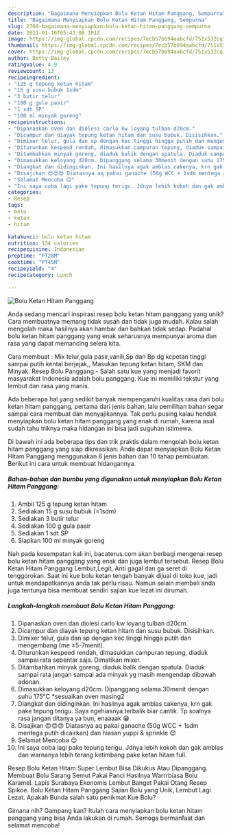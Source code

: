 ```yaml
---
description: "Bagaimana Menyiapkan Bolu Ketan Hitam Panggang, Sempurna"
title: "Bagaimana Menyiapkan Bolu Ketan Hitam Panggang, Sempurna"
slug: 2760-bagaimana-menyiapkan-bolu-ketan-hitam-panggang-sempurna
date: 2021-01-16T05:43:08.101Z
image: https://img-global.cpcdn.com/recipes/7ecb57b694aabcfd/751x532cq70/bolu-ketan-hitam-panggang-foto-resep-utama.jpg
thumbnail: https://img-global.cpcdn.com/recipes/7ecb57b694aabcfd/751x532cq70/bolu-ketan-hitam-panggang-foto-resep-utama.jpg
cover: https://img-global.cpcdn.com/recipes/7ecb57b694aabcfd/751x532cq70/bolu-ketan-hitam-panggang-foto-resep-utama.jpg
author: Betty Bailey
ratingvalue: 4.9
reviewcount: 13
recipeingredient:
- "125 g tepung ketan hitam"
- "15 g susu bubuk 1sdm"
- "3 butir telur"
- "100 g gula pasir"
- "1 sdt SP"
- "100 ml minyak goreng"
recipeinstructions:
- "Dipanaskan oven dan diolesi carlo kw loyang tulban d20cm."
- "Dicampur dan diayak tepung ketan hitam dan susu bubuk. Disisihkan."
- "Dimixer telur, gula dan sp dengan kec.tinggi hingga putih dan mengembang (me ±5-7menit)."
- "Diturunkan kespeed rendah, dimasukkan campuran tepung, diaduk sampai rata sebentar saja. Dimatikan mixer."
- "Ditambahkan minyak goreng, diaduk balik dengan spatula. Diaduk sampai rata jangan sampai ada minyak yg masih mengendap dibawah adonan."
- "Dimasukkan keloyang d20cm. Dipanggang selama 30menit dengan suhu 175°C *sesuaikan oven masing2"
- "Diangkat dan didinginkan. Ini hasilnya agak amblas cakenya, krn gak pake tepung terigu. Saya ngehiasnya terbalik biar cantik. Tp soalnya rasa jangan ditanya ya bun, enaaaak 😁"
- "Disajikan 😍😍😍 Diatasnya aq pakai ganache (50g WCC + 1sdm mentega putih dicairkan) dan hiasan yuppi &amp; sprinkle 😊"
- "Selamat Mencoba 😊"
- "Ini saya coba lagi pake tepung terigu. Jdnya lebih kokoh dan gak amblas dan warnanya lebih terang ketimbang pake ketan hitam full."
categories:
- Resep
tags:
- bolu
- ketan
- hitam

katakunci: bolu ketan hitam 
nutrition: 134 calories
recipecuisine: Indonesian
preptime: "PT28M"
cooktime: "PT45M"
recipeyield: "4"
recipecategory: Lunch

---
```



![Bolu Ketan Hitam Panggang](https://img-global.cpcdn.com/recipes/7ecb57b694aabcfd/751x532cq70/bolu-ketan-hitam-panggang-foto-resep-utama.jpg)

Anda sedang mencari inspirasi resep bolu ketan hitam panggang yang unik? Cara membuatnya memang tidak susah dan tidak juga mudah. Kalau salah mengolah maka hasilnya akan hambar dan bahkan tidak sedap. Padahal bolu ketan hitam panggang yang enak seharusnya mempunyai aroma dan rasa yang dapat memancing selera kita.

Cara membuat : Mix telur,gula pasir,vanili,Sp dan Bp dg kcpetan tinggi sampai putih kental berjejak,, Masukan tepung ketan hitam, SKM dan Minyak. Resep Bolu Panggang - Salah satu kue yang menjadi favorit masyarakat Indonesia adalah bolu panggang. Kue ini memiliki tekstur yang lembut dan rasa yang manis.

Ada beberapa hal yang sedikit banyak mempengaruhi kualitas rasa dari bolu ketan hitam panggang, pertama dari jenis bahan, lalu pemilihan bahan segar sampai cara membuat dan menyajikannya. Tak perlu pusing kalau hendak menyiapkan bolu ketan hitam panggang yang enak di rumah, karena asal sudah tahu triknya maka hidangan ini bisa jadi suguhan istimewa.


Di bawah ini ada beberapa tips dan trik praktis dalam mengolah bolu ketan hitam panggang yang siap dikreasikan. Anda dapat menyiapkan Bolu Ketan Hitam Panggang menggunakan 6 jenis bahan dan 10 tahap pembuatan. Berikut ini cara untuk membuat hidangannya.

<!--inarticleads1-->

##### Bahan-bahan dan bumbu yang digunakan untuk menyiapkan Bolu Ketan Hitam Panggang:

1. Ambil 125 g tepung ketan hitam
1. Sediakan 15 g susu bubuk (=1sdm)
1. Sediakan 3 butir telur
1. Sediakan 100 g gula pasir
1. Sediakan 1 sdt SP
1. Siapkan 100 ml minyak goreng


Nah pada kesempatan kali ini, bacaterus.com akan berbagi mengenai resep bolu ketan hitam panggang yang enak dan juga lembut tersebut. Resep Bolu Ketan Hitam Panggang Lembut,Legit, Anti gagal dan ga seret di tenggorokan. Saat ini kue bolu ketan tengah banyak dijual di toko kue, jadi untuk mendapatkannya anda tak perlu risau. Namun selain membeli anda juga tentunya bisa membuat sendiri sajian kue lezat ini dirumah. 

<!--inarticleads2-->

##### Langkah-langkah membuat Bolu Ketan Hitam Panggang:

1. Dipanaskan oven dan diolesi carlo kw loyang tulban d20cm.
1. Dicampur dan diayak tepung ketan hitam dan susu bubuk. Disisihkan.
1. Dimixer telur, gula dan sp dengan kec.tinggi hingga putih dan mengembang (me ±5-7menit).
1. Diturunkan kespeed rendah, dimasukkan campuran tepung, diaduk sampai rata sebentar saja. Dimatikan mixer.
1. Ditambahkan minyak goreng, diaduk balik dengan spatula. Diaduk sampai rata jangan sampai ada minyak yg masih mengendap dibawah adonan.
1. Dimasukkan keloyang d20cm. Dipanggang selama 30menit dengan suhu 175°C *sesuaikan oven masing2
1. Diangkat dan didinginkan. Ini hasilnya agak amblas cakenya, krn gak pake tepung terigu. Saya ngehiasnya terbalik biar cantik. Tp soalnya rasa jangan ditanya ya bun, enaaaak 😁
1. Disajikan 😍😍😍 Diatasnya aq pakai ganache (50g WCC + 1sdm mentega putih dicairkan) dan hiasan yuppi &amp; sprinkle 😊
1. Selamat Mencoba 😊
1. Ini saya coba lagi pake tepung terigu. Jdnya lebih kokoh dan gak amblas dan warnanya lebih terang ketimbang pake ketan hitam full.


Resep Bolu Ketan Hitam Super Lembut Bisa Dikukus Atau Dipanggang. Membuat Bolu Sarang Semut Pakai Panci Hasilnya Warrrbiasa Bolu Karamel. Lapis Surabaya Ekonomis Lembut Banget Pakai Otang Resep Spikoe. Bolu Ketan Hitam Panggang Sajian Bolu yang Unik, Lembut Lagi Lezat. Apakah Bunda salah satu penikmat Kue Bolu? 

Gimana nih? Gampang kan? Itulah cara menyiapkan bolu ketan hitam panggang yang bisa Anda lakukan di rumah. Semoga bermanfaat dan selamat mencoba!
